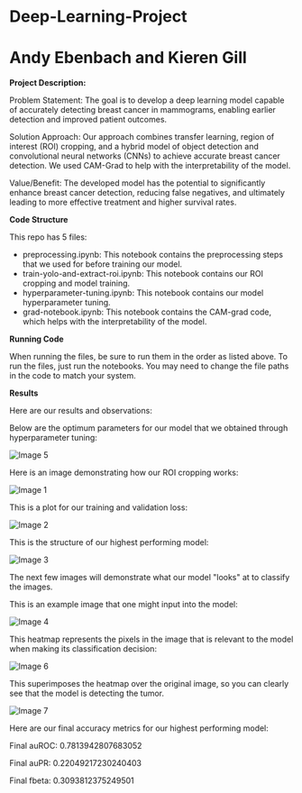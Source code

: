 # Deep-Learning-Project
# Andy Ebenbach and Kieren Gill

__Project Description:__

Problem Statement: The goal is to develop a deep learning model capable of accurately detecting breast cancer in mammograms, enabling earlier detection and improved patient outcomes.

Solution Approach: Our approach combines transfer learning, region of interest (ROI) cropping, and a hybrid model of object detection and convolutional neural networks (CNNs) to achieve accurate breast cancer detection. We used CAM-Grad to help with the interpretability of the model. 

Value/Benefit: The developed model has the potential to significantly enhance breast cancer detection, reducing false negatives, and ultimately leading to more effective treatment and higher survival rates.


__Code Structure__

This repo has 5 files:
- preprocessing.ipynb: This notebook contains the preprocessing steps that we used for before training our model.
- train-yolo-and-extract-roi.ipynb: This notebook contains our ROI cropping and model training.
- hyperparameter-tuning.ipynb: This notebook contains our model hyperparameter tuning.
- grad-notebook.ipynb: This notebook contains the CAM-grad code, which helps with the interpretability of the model.

__Running Code__

When running the files, be sure to run them in the order as listed above. To run the files, just run the notebooks. You may need to change the file paths in the code to match your system.

__Results__

Here are our results and observations:

Below are the optimum parameters for our model that we obtained through hyperparameter tuning:

![Image 5](https://github.com/kierengill/Deep-Learning-Project/blob/main/readme_images/5.png)

Here is an image demonstrating how our ROI cropping works:

![Image 1](https://github.com/kierengill/Deep-Learning-Project/blob/main/readme_images/1.png)

This is a plot for our training and validation loss:

![Image 2](https://github.com/kierengill/Deep-Learning-Project/blob/main/readme_images/2.png)

This is the structure of our highest performing model:

![Image 3](https://github.com/kierengill/Deep-Learning-Project/blob/main/readme_images/3.png)

The next few images will demonstrate what our model "looks" at to classify the images.

This is an example image that one might input into the model:

![Image 4](https://github.com/kierengill/Deep-Learning-Project/blob/main/readme_images/4.png)

This heatmap represents the pixels in the image that is relevant to the model when making its classification decision:

![Image 6](https://github.com/kierengill/Deep-Learning-Project/blob/main/readme_images/6.png)

This superimposes the heatmap over the original image, so you can clearly see that the model is detecting the tumor.

![Image 7](https://github.com/kierengill/Deep-Learning-Project/blob/main/readme_images/7.png)

Here are our final accuracy metrics for our highest performing model:

Final auROC:  0.7813942807683052

Final auPR:  0.22049217230240403

Final fbeta:  0.3093812375249501
